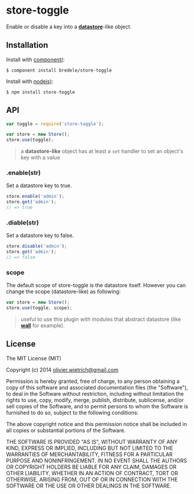 store-toggle
============

  Enable or disable a key into a **[datastore](http://github.com/bredele/datastore)**-like object.

## Installation

  Install with [component(](http://component.io):

    $ component install bredele/store-toggle

  Install with [nodejs)](http://nodejs.org):

    $ npm install store-toggle


## API

```js
var toggle = require('store-toggle');

var store = new Store();
store.use(toggle);
```

  > a **datastore-like** object has at least a `set` handler to set an object's key with a value

### .enable(str)

  Set a datastore key to true.

```js
store.enable('admin');
store.get('admin');
// => true
```

### .diable(str)

  Set a datastore key to false.

```js
store.disable('admin');
store.get('admin');
// => false
```

### scope

  The default scope of store-toggle is the datastore itself. However you can change the scope (datastore-like) as following:

```js
var store = new Store();
store.use(toggle, scope);
```

  > useful to use this plugin with modules that abstract datastore (like **[wall](http://github.com/bredele/wall)** for example).

## License

  The MIT License (MIT)

  Copyright (c) 2014 <Olivier Wietrich> olivier.wietrich@gmail.com

  Permission is hereby granted, free of charge, to any person obtaining a copy
  of this software and associated documentation files (the "Software"), to deal
  in the Software without restriction, including without limitation the rights
  to use, copy, modify, merge, publish, distribute, sublicense, and/or sell
  copies of the Software, and to permit persons to whom the Software is
  furnished to do so, subject to the following conditions:

  The above copyright notice and this permission notice shall be included in
  all copies or substantial portions of the Software.

  THE SOFTWARE IS PROVIDED "AS IS", WITHOUT WARRANTY OF ANY KIND, EXPRESS OR
  IMPLIED, INCLUDING BUT NOT LIMITED TO THE WARRANTIES OF MERCHANTABILITY,
  FITNESS FOR A PARTICULAR PURPOSE AND NONINFRINGEMENT. IN NO EVENT SHALL THE
  AUTHORS OR COPYRIGHT HOLDERS BE LIABLE FOR ANY CLAIM, DAMAGES OR OTHER
  LIABILITY, WHETHER IN AN ACTION OF CONTRACT, TORT OR OTHERWISE, ARISING FROM,
  OUT OF OR IN CONNECTION WITH THE SOFTWARE OR THE USE OR OTHER DEALINGS IN
  THE SOFTWARE.